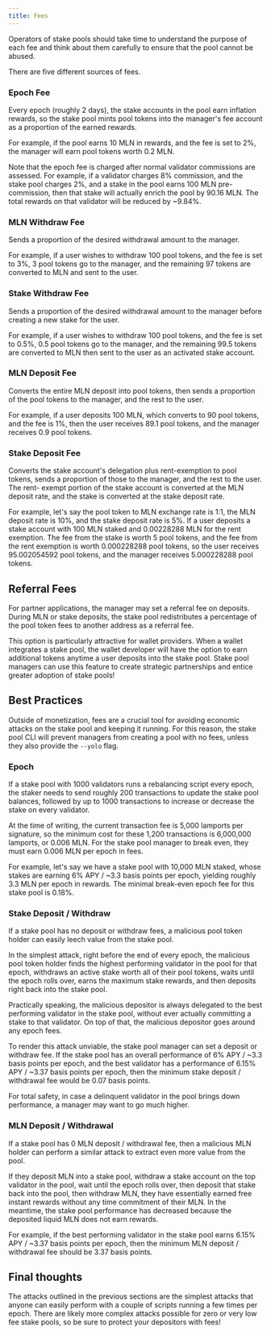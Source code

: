 ```yaml
---
title: Fees
---
```


Operators of stake pools should take time to understand the purpose of each fee
and think about them carefully to ensure that the pool cannot be abused.

There are five different sources of fees.

### Epoch Fee

Every epoch (roughly 2 days), the stake accounts in the pool earn 
inflation rewards, so the stake pool mints pool tokens into the manager's fee
account as a proportion of the earned rewards.

For example, if the pool earns 10 MLN in rewards, and the fee is set to 2%, the
manager will earn pool tokens worth 0.2 MLN.

Note that the epoch fee is charged after normal validator
commissions are assessed. For example, if a validator charges 8% commission,
and the stake pool charges 2%, and a stake in the pool earns 100 MLN pre-commission,
then that stake will actually enrich the pool by 90.16 MLN. The total rewards
on that validator will be reduced by ~9.84%.

### MLN Withdraw Fee

Sends a proportion of the desired withdrawal amount to the manager.

For example, if a user wishes to withdraw 100 pool tokens, and the fee is set
to 3%, 3 pool tokens go to the manager, and the remaining 97 tokens are converted
to MLN and sent to the user.

### Stake Withdraw Fee

Sends a proportion of the desired withdrawal amount to the manager before
creating a new stake for the user.

For example, if a user wishes to withdraw 100 pool tokens, and the fee is set
to 0.5%, 0.5 pool tokens go to the manager, and the remaining 99.5 tokens are
converted to MLN then sent to the user as an activated stake account.

### MLN Deposit Fee

Converts the entire MLN deposit into pool tokens, then sends a proportion of
the pool tokens to the manager, and the rest to the user.

For example, if a user deposits 100 MLN, which converts to 90 pool tokens,
and the fee is 1%, then the user receives 89.1 pool tokens, and the manager receives
0.9 pool tokens.

### Stake Deposit Fee

Converts the stake account's delegation plus rent-exemption to pool tokens,
sends a proportion of those to the manager, and the rest to the user. The rent-
exempt portion of the stake account is converted at the MLN deposit rate, and
the stake is converted at the stake deposit rate.

For example, let's say the pool token to MLN exchange rate is 1:1, the MLN deposit rate
is 10%, and the stake deposit rate is 5%. If a user deposits a stake account with
100 MLN staked and 0.00228288 MLN for the rent exemption. The fee from the stake
is worth 5 pool tokens, and the fee from the rent exemption is worth 0.000228288
pool tokens, so the user receives 95.002054592 pool tokens, and the manager
receives 5.000228288 pool tokens.

## Referral Fees

For partner applications, the manager may set a referral fee on deposits.
During MLN or stake deposits, the stake pool redistributes a percentage of
the pool token fees to another address as a referral fee.

This option is particularly attractive for wallet providers. When a wallet
integrates a stake pool, the wallet developer will have the option to earn
additional tokens anytime a user deposits into the stake pool. Stake pool
managers can use this feature to create strategic partnerships and entice
greater adoption of stake pools!

## Best Practices

Outside of monetization, fees are a crucial tool for avoiding economic attacks
on the stake pool and keeping it running. For this reason, the stake pool CLI
will prevent managers from creating a pool with no fees, unless they also provide
the `--yolo` flag.

### Epoch

If a stake pool with 1000 validators runs a rebalancing script every epoch, the
staker needs to send roughly 200 transactions to update the stake pool balances,
followed by up to 1000 transactions to increase or decrease the stake on every
validator.

At the time of writing, the current transaction fee is 5,000 lamports per signature,
so the minimum cost for these 1,200 transactions is 6,000,000 lamports, or 0.006 MLN.
For the stake pool manager to break even, they must earn 0.006 MLN per epoch in
fees.

For example, let's say we have a stake pool with 10,000 MLN staked, whose stakes
are earning 6% APY / ~3.3 basis points per epoch, yielding roughly 3.3 MLN per epoch
in rewards.  The minimal break-even epoch fee for this stake pool is 0.18%.

### Stake Deposit / Withdraw

If a stake pool has no deposit or withdraw fees, a malicious pool token holder
can easily leech value from the stake pool.

In the simplest attack, right before the end of every epoch, the malicious pool
token holder finds the highest performing validator in the pool for that epoch,
withdraws an active stake worth all of their pool tokens, waits until the epoch
rolls over, earns the maximum stake rewards, and then deposits right back into
the stake pool.

Practically speaking, the malicious depositor is always delegated to the best
performing validator in the stake pool, without ever actually committing a stake
to that validator. On top of that, the malicious depositor goes around any
epoch fees.

To render this attack unviable, the stake pool manager can set a deposit or withdraw
fee. If the stake pool has an overall performance of 6% APY / ~3.3 basis points
per epoch, and the best validator has a performance of 6.15% APY / ~3.37 basis
points per epoch, then the minimum stake deposit / withdrawal fee would be 
0.07 basis points.

For total safety, in case a delinquent validator in the pool brings down
performance, a manager may want to go much higher.

### MLN Deposit / Withdrawal

If a stake pool has 0 MLN deposit / withdrawal fee, then a malicious MLN holder
can perform a similar attack to extract even more value from the pool.

If they deposit MLN into a stake pool, withdraw a stake account on the top
validator in the pool, wait until the epoch rolls over, then deposit that stake
back into the pool, then withdraw MLN, they have essentially earned free instant
rewards without any time commitment of their MLN.  In the meantime, the stake
pool performance has decreased because the deposited liquid MLN does not earn
rewards.

For example, if the best performing validator in the stake pool earns 6.15%
APY / ~3.37 basis points per epoch, then the minimum MLN deposit / withdrawal
fee should be 3.37 basis points.

## Final thoughts

The attacks outlined in the previous sections are the simplest attacks that anyone
can easily perform with a couple of scripts running a few times per epoch. There are
likely more complex attacks possible for zero or very low fee stake pools, so be
sure to protect your depositors with fees!
